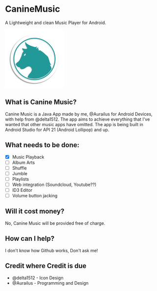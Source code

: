 # CanineMusic
A Lightweight and clean Music Player for Android.

![Canine Music Logo](https://github.com/Aurailus/CanineMusic/blob/master/app/src/main/res/mipmap-xxxhdpi/ic_launcher.png)

## What is Canine Music?
Canine Music is a Java App made by me, @Aurailus for Android Devices, with help from @delta1512. The app aims to achieve everything that I've wanted that other music apps have omitted. The app is being built in Android Studio for API 21 (Android Lollipop) and up.

## What needs to be done:
- [x] Music Playback
- [ ] Album Arts
- [ ] Shuffle
- [ ] Jumble
- [ ] Playlists
- [ ] Web integration (Soundcloud, Youtube??)
- [ ] ID3 Editor
- [ ] Volume button jacking

## Will it cost money?
No, Canine Music will be provided free of charge.

## How can I help?
I don't know how Github works, Don't ask me!

## Credit where Credit is due
- @delta1512 - Icon Design
- @Aurailus - Programming and Design
